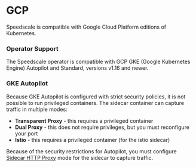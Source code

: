 # GCP

Speedscale is compatible with Google Cloud Platform editions of Kubernetes.

### Operator Support

The Speedscale operator is compatible with GCP GKE (Google Kubernetes Engine) Autopilot and Standard, versions v1.16 and newer.

### GKE Autopilot

Because GKE Autopilot is configured with strict security policies, it is not possible to run privileged containers. The sidecar container can capture traffic in multiple modes:

* **Transparent Proxy** - this requires a privileged container
* **Dual Proxy** - this does not require privileges, but you must reconfigure your port
* **Istio** - this requires a privileged container (for the istio sidecar)

Because of the security restrictions for Autopilot, you must configure [Sidecar HTTP Proxy](../../../install/kubernetes-sidecar/sidecar-http-proxy/) mode for the sidecar to capture traffic.
